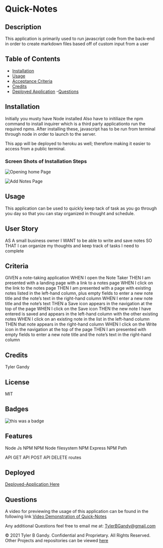 # Quick-Notes 

## Description
This application is primarily used to run javascript code from the back-end in order to create markdown files based off of custom input from a user

## Table of Contents


- [Installation](#installation)
- [Usage](#usage)
- [Acceptance Criteria](#criteria)
- [Credits](#credits)
- [Deployed Application](#deployed)
 -[Questions](#questions)

## Installation

Initially you musty have Node installed
Also have to initiliaze the npm command to install inquirer which is a third party applicationto run the required npms.
After installing these, javascript has to be run from terminal through node in order to launch to the server.

This app will be deployed to heroku as well; therefore making it  easier to access from a public terminal.

### Screen Shots of Installation Steps 
![Opening home Page](https://user-images.githubusercontent.com/94323045/155391896-e898c980-f236-4d0c-ba20-27e5e57f3281.jpg)


![Add Notes Page](https://user-images.githubusercontent.com/94323045/155392246-1e724a0d-1b6e-401e-a8a6-1c8c0c3c33a6.jpg)



## Usage
This application can be used to quickly keep tack of task as you go through you day
so that you can stay organized in thought and schedule. 


## User Story
AS A small business owner
I WANT to be able to write and save notes
SO THAT I can organize my thoughts and keep track of tasks I need to complete



## Criteria 
GIVEN a note-taking application
WHEN I open the Note Taker
THEN I am presented with a landing page with a link to a notes page
WHEN I click on the link to the notes page
THEN I am presented with a page with existing notes listed in the left-hand column, plus empty fields to enter a new note title and the note’s text in the right-hand column
WHEN I enter a new note title and the note’s text
THEN a Save icon appears in the navigation at the top of the page
WHEN I click on the Save icon
THEN the new note I have entered is saved and appears in the left-hand column with the other existing notes
WHEN I click on an existing note in the list in the left-hand column
THEN that note appears in the right-hand column
WHEN I click on the Write icon in the navigation at the top of the page
THEN I am presented with empty fields to enter a new note title and the note’s text in the right-hand column

## Credits

Tyler Gandy


## License

MIT

## Badges

 ![this was a badge](https://img.shields.io/badge/License-MIT-blue.svg)

## Features

Node Js
NPM 
NPM Node filesystem
NPM Express
NPM Path

API GET
API POST
API DELETE
routes


## Deployed

 [Deployed-Application Here](https://quick-notes-application.herokuapp.com/)

## Questions

 

 A video for previewing the usage of this application can be found in the following link 
 [Video Demonstration of Quick-Notes](https://www.youtube.com/watch?v=QSTwB3tvGS4)

  Any additional Questions feel free to email me at: TylerBGandy@gmail.com
  
  
  © 2021 Tyler B Gandy. Confidential and Proprietary. All Rights Reserved.
  Other Projects and repositories can be viewed [here](www.github.com/TyGBenjamin)